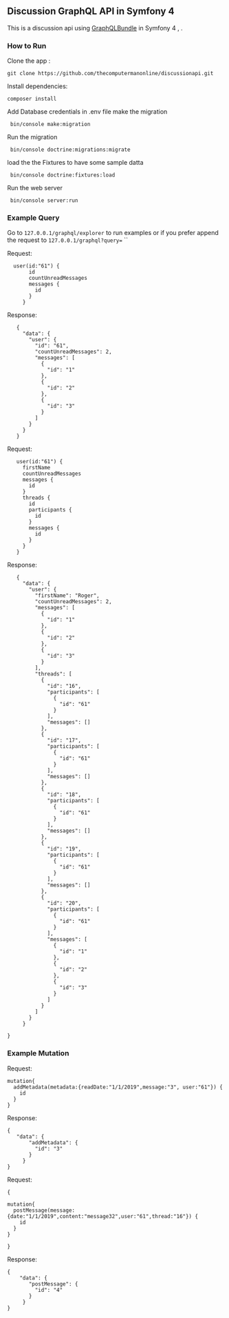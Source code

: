 ## Discussion GraphQL API in Symfony 4

This is a discussion api  using [GraphQLBundle](https://github.com/Youshido/GraphQLBundle) in Symfony 4 , 
.

### How to Run


Clone the app :

    git clone https://github.com/thecomputermanonline/discussionapi.git

 Install dependencies:

    composer install

Add Database credentials in .env file make the migration

     bin/console make:migration

Run the migration

     bin/console doctrine:migrations:migrate
     
load the the Fixtures to have some sample datta

     bin/console doctrine:fixtures:load
   

Run the web server

     bin/console server:run
     

### Example Query
Go to `127.0.0.1/graphql/explorer` to run examples or if you prefer append the request to `127.0.0.1/graphql?query=` 
``


Request:

   
      user(id:"61") {
           id
           countUnreadMessages
           messages {
             id
           }
         }


Response:

    
       {
         "data": {
           "user": {
             "id": "61",
             "countUnreadMessages": 2,
             "messages": [
               {
                 "id": "1"
               },
               {
                 "id": "2"
               },
               {
                 "id": "3"
               }
             ]
           }
         }
       }
    

Request:

   
       user(id:"61") {
         firstName
         countUnreadMessages
         messages {
           id
         }
         threads {
           id
           participants {
             id
           }
           messages {
             id
           }
         }
       }

Response:

    
       {
         "data": {
           "user": {
             "firstName": "Roger",
             "countUnreadMessages": 2,
             "messages": [
               {
                 "id": "1"
               },
               {
                 "id": "2"
               },
               {
                 "id": "3"
               }
             ],
             "threads": [
               {
                 "id": "16",
                 "participants": [
                   {
                     "id": "61"
                   }
                 ],
                 "messages": []
               },
               {
                 "id": "17",
                 "participants": [
                   {
                     "id": "61"
                   }
                 ],
                 "messages": []
               },
               {
                 "id": "18",
                 "participants": [
                   {
                     "id": "61"
                   }
                 ],
                 "messages": []
               },
               {
                 "id": "19",
                 "participants": [
                   {
                     "id": "61"
                   }
                 ],
                 "messages": []
               },
               {
                 "id": "20",
                 "participants": [
                   {
                     "id": "61"
                   }
                 ],
                 "messages": [
                   {
                     "id": "1"
                   },
                   {
                     "id": "2"
                   },
                   {
                     "id": "3"
                   }
                 ]
               }
             ]
           }
         }
       
    }

### Example Mutation


Request:

   
    mutation{
      addMetadata(metadata:{readDate:"1/1/2019",message:"3", user:"61"}) {
        id
      }
    }
    
    

Response:

    {
       "data": {
           "addMetadata": {
             "id": "3"
           }
         }
    }

Request:

    {
    
    mutation{
      postMessage(message:{date:"1/1/2019",content:"message32",user:"61",thread:"16"}) {
        id
      }
    }
    
    }

Response:

    {
        "data": {
           "postMessage": {
             "id": "4"
           }
         }
    }